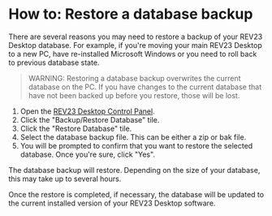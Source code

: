 # How to: Restore a database backup

There are several reasons you may need to restore a backup of your REV23 Desktop database. For example, if you're moving your main REV23 Desktop to a new PC, have re-installed Microsoft Windows or you need to roll back to previous database state.

> WARNING: Restoring a database backup overwrites the current database on the PC. If you have changes to the current database that have not been backed up before you restore, those will be lost.

1) Open the [REV23 Desktop Control Panel](../server-concepts/control-panel.md).
2) Click the "Backup/Restore Database" tile.
3) Click the "Restore Database" tile.
4) Select the database backup file. This can be either a zip or bak file.
5) You will be prompted to confirm that you want to restore the selected database. Once you're sure, click "Yes".

The database backup will restore. Depending on the size of your database, this may take up to several hours.

Once the restore is completed, if necessary, the database will be updated to the current installed version of your REV23 Desktop software.